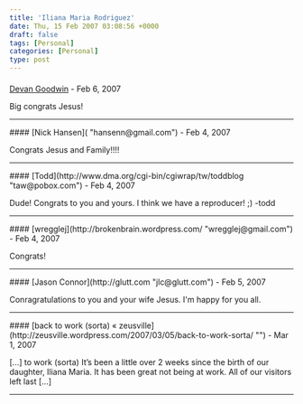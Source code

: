 ```yaml
---
title: 'Iliana Maria Rodriguez'
date: Thu, 15 Feb 2007 03:08:56 +0000
draft: false
tags: [Personal]
categories: [Personal]
type: post
---
```



#### 
[Devan Goodwin](http://dgoodwin.dangerouslyinc.com "dgoodwin@dangerouslyinc.com") - <time datetime="2007-02-17 08:34:57">Feb 6, 2007</time>

Big congrats Jesus!
<hr />
#### 
[Nick Hansen]( "hansenn@gmail.com") - <time datetime="2007-02-15 17:11:39">Feb 4, 2007</time>

Congrats Jesus and Family!!!!
<hr />
#### 
[Todd](http://www.dma.org/cgi-bin/cgiwrap/tw/toddblog "taw@pobox.com") - <time datetime="2007-02-15 21:05:34">Feb 4, 2007</time>

Dude! Congrats to you and yours. I think we have a reproducer! ;) -todd
<hr />
#### 
[wregglej](http://brokenbrain.wordpress.com/ "wregglej@gmail.com") - <time datetime="2007-02-15 23:35:58">Feb 4, 2007</time>

Congrats!
<hr />
#### 
[Jason Connor](http://glutt.com "jlc@glutt.com") - <time datetime="2007-02-16 01:49:18">Feb 5, 2007</time>

Conragratulations to you and your wife Jesus. I'm happy for you all.
<hr />
#### 
[back to work (sorta) &laquo; zeusville](http://zeusville.wordpress.com/2007/03/05/back-to-work-sorta/ "") - <time datetime="2007-03-05 10:16:51">Mar 1, 2007</time>

\[...\] to work (sorta) It’s been a little over 2 weeks since the birth of our daughter, Iliana Maria. It has been great not being at work. All of our visitors left last \[...\]
<hr />

